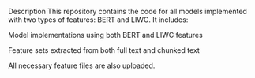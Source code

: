 Description
This repository contains the code for all models implemented with two types of features: BERT and LIWC.
It includes:

Model implementations using both BERT and LIWC features

Feature sets extracted from both full text and chunked text

All necessary feature files are also uploaded.
